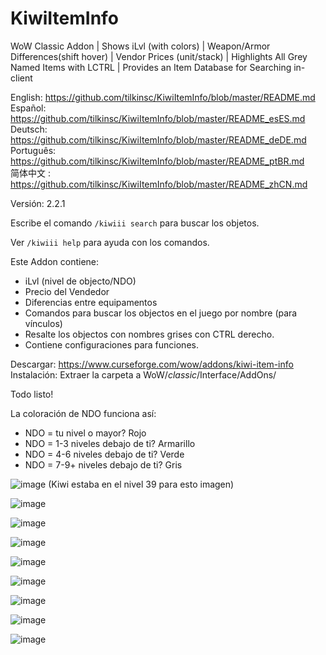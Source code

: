 # KiwiItemInfo
WoW Classic Addon | Shows iLvl (with colors) | Weapon/Armor Differences(shift hover) | Vendor Prices (unit/stack) | Highlights All Grey Named Items with LCTRL | Provides an Item Database for Searching in-client

English: https://github.com/tilkinsc/KiwiItemInfo/blob/master/README.md  
Español: https://github.com/tilkinsc/KiwiItemInfo/blob/master/README_esES.md  
Deutsch: https://github.com/tilkinsc/KiwiItemInfo/blob/master/README_deDE.md  
Português: https://github.com/tilkinsc/KiwiItemInfo/blob/master/README_ptBR.md  
简体中文 : https://github.com/tilkinsc/KiwiItemInfo/blob/master/README_zhCN.md  

Versión: 2.2.1

Escribe el comando `/kiwiii search` para buscar los objetos.

Ver `/kiwiii help` para ayuda con los comandos.

Este Addon contiene:

* iLvl (nivel de objecto/NDO)
* Precio del Vendedor
* Diferencias entre equipamentos
* Comandos para buscar los objectos en el juego por nombre (para vínculos)
* Resalte los objectos con nombres grises con CTRL derecho.
* Contiene configuraciones para funciones.

Descargar: https://www.curseforge.com/wow/addons/kiwi-item-info
Instalación: Extraer la carpeta a WoW/_classic_/Interface/AddOns/

Todo listo!

La coloración de NDO funciona así:

* NDO = tu nivel o mayor? Rojo
* NDO = 1-3 niveles debajo de ti? Armarillo
* NDO = 4-6 niveles debajo de ti? Verde
* NDO = 7-9+ niveles debajo de ti? Gris

![image](https://user-images.githubusercontent.com/7494772/65168133-e4d56400-da11-11e9-9a56-57daaaf7eb51.png)
(Kiwi estaba en el nivel 39 para esto imagen)

![image](https://user-images.githubusercontent.com/7494772/65673394-be6a8680-e018-11e9-8852-fd889d9bcf4b.png)

![image](https://user-images.githubusercontent.com/7494772/65168180-f9b1f780-da11-11e9-8b1a-b6efece584c5.png)

![image](https://user-images.githubusercontent.com/7494772/65168217-0b939a80-da12-11e9-9203-6dced0cca7d3.png)

![image](https://user-images.githubusercontent.com/7494772/65168271-282fd280-da12-11e9-8fff-30dbffeded71.png)

![image](https://user-images.githubusercontent.com/7494772/65868110-add24d00-e345-11e9-9644-be1d3a7e36c1.png)

![image](https://user-images.githubusercontent.com/7494772/65868151-c2aee080-e345-11e9-83f1-d1b93f93440a.png)

![image](https://user-images.githubusercontent.com/7494772/65868206-d9edce00-e345-11e9-8ad3-e93513f09406.png)

![image](https://user-images.githubusercontent.com/7494772/65868255-effb8e80-e345-11e9-8025-d432ff6af224.png)
